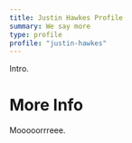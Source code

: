 ```yaml
---
title: Justin Hawkes Profile
summary: We say more
type: profile
profile: "justin-hawkes"
---
```


Intro.

# More Info

Mooooorrreee.